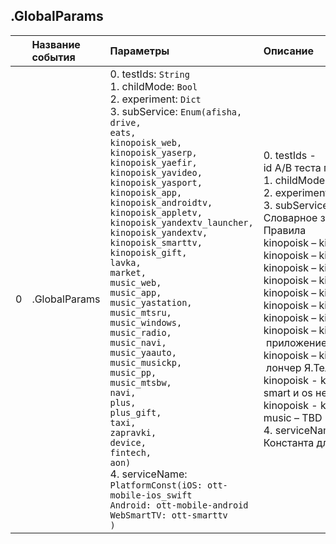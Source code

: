 

## .GlobalParams

|    | Название события   | Параметры&nbsp;&nbsp;&nbsp;&nbsp;&nbsp;&nbsp;&nbsp;&nbsp;&nbsp;&nbsp;&nbsp;&nbsp;&nbsp;&nbsp;&nbsp;&nbsp;&nbsp;&nbsp;&nbsp;&nbsp;&nbsp;                                                                                                                                                                                                                                                                                                                                                                                                                                                                                                                                                                                                                                                                                                                                                                                                       | Описание&nbsp;&nbsp;&nbsp;&nbsp;&nbsp;&nbsp;&nbsp;&nbsp;&nbsp;&nbsp;&nbsp;&nbsp;&nbsp;&nbsp;&nbsp;&nbsp;&nbsp;&nbsp;&nbsp;&nbsp;&nbsp;&nbsp;&nbsp;&nbsp;&nbsp;&nbsp;&nbsp;&nbsp;&nbsp;&nbsp;&nbsp;&nbsp;&nbsp;&nbsp;&nbsp;&nbsp;&nbsp;                                                                                                                                                                                                                                                                                                                                                                                                                                                                                                                                                                                                                                                                                                                                                                                                                                                                                                                                                                                                                                                                                                                                                                                                                                                                                                                                                                                                                                                                                                                                                                                                                                                                                                                                                                                                                                                                                                                                                                                                                                                                                                                            | Комментарий&nbsp;&nbsp;&nbsp;&nbsp;&nbsp;&nbsp;&nbsp;&nbsp;&nbsp;&nbsp;&nbsp;&nbsp;&nbsp;&nbsp;&nbsp;&nbsp;&nbsp;&nbsp;&nbsp;&nbsp;&nbsp;&nbsp;&nbsp;&nbsp;&nbsp;&nbsp;&nbsp;&nbsp;&nbsp;&nbsp;&nbsp;&nbsp;&nbsp;&nbsp;   |
|---:|:-------------------|:----------------------------------------------------------------------------------------------------------------------------------------------------------------------------------------------------------------------------------------------------------------------------------------------------------------------------------------------------------------------------------------------------------------------------------------------------------------------------------------------------------------------------------------------------------------------------------------------------------------------------------------------------------------------------------------------------------------------------------------------------------------------------------------------------------------------------------------------------------------------------------------------------------------------------------------------|:------------------------------------------------------------------------------------------------------------------------------------------------------------------------------------------------------------------------------------------------------------------------------------------------------------------------------------------------------------------------------------------------------------------------------------------------------------------------------------------------------------------------------------------------------------------------------------------------------------------------------------------------------------------------------------------------------------------------------------------------------------------------------------------------------------------------------------------------------------------------------------------------------------------------------------------------------------------------------------------------------------------------------------------------------------------------------------------------------------------------------------------------------------------------------------------------------------------------------------------------------------------------------------------------------------------------------------------------------------------------------------------------------------------------------------------------------------------------------------------------------------------------------------------------------------------------------------------------------------------------------------------------------------------------------------------------------------------------------------------------------------------------------------------------------------------------------------------------------------------------------------------------------------------------------------------------------------------------------------------------------------------------------------------------------------------------------------------------------------------------------------------------------------------------------------------------------------------------------------------------------------------------------------------------------------------------------------------------------------------|:--------------------------------------------------------------------------------------------------------------------------------------------------------------------------------------------------------------------------|
|  0 | .GlobalParams      | 0. testIds: <code>String</code><br/>1. childMode: <code>Bool</code><br/>2. experiment: <code>Dict</code><br/>3. subService: <code>Enum(afisha,<br/>drive,<br/>eats,<br/>kinopoisk_web,<br/>kinopoisk_yaserp,<br/>kinopoisk_yaefir,<br/>kinopoisk_yavideo,<br/>kinopoisk_yasport,<br/>kinopoisk_app,<br/>kinopoisk_androidtv,<br/>kinopoisk_appletv,<br/>kinopoisk_yandextv_launcher,<br/>kinopoisk_yandextv,<br/>kinopoisk_smarttv,<br/>kinopoisk_gift,<br/>lavka,<br/>market,<br/>music_web,<br/>music_app,<br/>music_yastation,<br/>music_mtsru,<br/>music_windows,<br/>music_radio,<br/>music_navi,<br/>music_yaauto,<br/>music_musickp,<br/>music_pp,<br/>music_mtsbw,<br/>navi,<br/>plus,<br/>plus_gift,<br/>taxi,<br/>zapravki,<br/>device,<br/>fintech,<br/>aon)</code><br/>4. serviceName: <code>PlatformConst(iOS:&nbsp;ott-mobile-ios_swift<br/>Android:&nbsp;ott-mobile-android<br/>WebSmartTV:&nbsp;ott-smarttv<br/>)</code><br/> | 0. testIds - id&nbsp;A/B&nbsp;теста&nbsp;пользователя&nbsp;на&nbsp;момент&nbsp;события.&nbsp;Пишется&nbsp;строкой,&nbsp;id&nbsp;разделяются&nbsp;запятой&nbsp;например,&nbsp;'1231,&nbsp;4,&nbsp;16'<br/>1. childMode - включен&nbsp;ли&nbsp;детский&nbsp;режим<br/>2. experiment - Параметр&nbsp;для&nbsp;AB&nbsp;экспериментов<br/>3. subService - Детализация&nbsp;сервиса.<br/>Cловарное&nbsp;значение,&nbsp;который&nbsp;каждый&nbsp;клиент&nbsp;определяет&nbsp;по&nbsp;своим&nbsp;правилам.<br/>Правила<br/>kinopoisk&nbsp;–&nbsp;kinopoisk_web&nbsp;(serviceName=ott-kp)&nbsp;–&nbsp;веб&nbsp;Кинопоиска/HD&nbsp;и&nbsp;лендинги&nbsp;(без&nbsp;внешних&nbsp;интеграций)<br/>kinopoisk&nbsp;–&nbsp;kinopoisk_yaserp&nbsp;(serviceName=ya-serp)&nbsp;–&nbsp;веб&nbsp;интеграции,&nbsp;Я.СЕРП<br/>kinopoisk&nbsp;–&nbsp;kinopoisk_yaefir&nbsp;(serviceName=ya-main)&nbsp;–&nbsp;веб&nbsp;интеграции,&nbsp;Я.Эфир<br/>kinopoisk&nbsp;–&nbsp;kinopoisk_yavideo&nbsp;(serviceName=ya-video)&nbsp;–&nbsp;веб&nbsp;интеграции,&nbsp;Я.Видео<br/>kinopoisk&nbsp;–&nbsp;kinopoisk_app&nbsp;(serviceName=ott-mobile)&nbsp;–&nbsp;мобильное&nbsp;приложение<br/>kinopoisk&nbsp;–&nbsp;kinopoisk_androidtv&nbsp;(serviceName=ott-smart&nbsp;или&nbsp;os=androidtv&nbsp;и&nbsp;другие&nbsp;aosptv)&nbsp;–&nbsp;AndroidTV<br/>kinopoisk&nbsp;–&nbsp;kinopoisk_appletv&nbsp;(serviceName=ott-smart&nbsp;или&nbsp;os=tvos)&nbsp;–&nbsp;AppleTV<br/>kinopoisk&nbsp;–&nbsp;kinopoisk_yandextv&nbsp;(serviceName=ott-smart&nbsp;или&nbsp;os=android_tv&nbsp;(но&nbsp;нужно&nbsp;проверять))&nbsp;–&nbsp;приложение&nbsp;для&nbsp;AndroidTV&nbsp;в&nbsp;Я.Телевизорах<br/>kinopoisk&nbsp;–&nbsp;kinopoisk_yandextv_launcher&nbsp;(serviceName=ott-smart&nbsp;или&nbsp;os=android_tv&nbsp;(но&nbsp;нужно&nbsp;проверять))&nbsp;–&nbsp;лончер&nbsp;Я.Телевизоров<br/>kinopoisk&nbsp;-&nbsp;kinopoisk_smarttv&nbsp;-&nbsp;(serviceName=ott-smart&nbsp;и&nbsp;os&nbsp;не&nbsp;android_tv&nbsp;и&nbsp;не&nbsp;tvos)&nbsp;приложение&nbsp;для&nbsp;SmartTV,&nbsp;сюда&nbsp;пойдут&nbsp;LG&nbsp;Samsung&nbsp;и&nbsp;PlayStation<br/>kinopoisk&nbsp;-&nbsp;kinopoisk_gift&nbsp;<br/>music&nbsp;–&nbsp;TBD<br/>4. serviceName - Константа&nbsp;для&nbsp;единообразной&nbsp;обработки&nbsp;кросссервисных&nbsp;событий.&nbsp;Название&nbsp;сервиса&nbsp;как&nbsp;в&nbsp;трекингах.<br/> |                                                                                                                                                                                                                           |